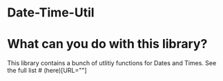 # Date-Time-Util

# What can you do with this library?

This library contains a bunch of utlitiy functions for Dates and Times. See the full list # (here)[URL=""]
